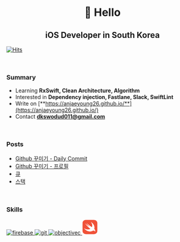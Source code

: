 <h1 align="center">👋 Hello</h1>
<h2 align="center">iOS Developer in South Korea</h2>

[![Hits](https://hits.seeyoufarm.com/api/count/incr/badge.svg?url=https%3A%2F%2Fgithub.com%2Fanjaeyoung26%2Fanjaeyoung26.git&count_bg=%23676A65&title_bg=%23676A65&icon=&icon_color=%23E7E7E7&title=Welcome&edge_flat=false)](https://hits.seeyoufarm.com)

<br>

### Summary

- Learning **RxSwift, Clean Architecture, Algorithm**
- Interested in **Dependency injection, Fastlane, Slack, SwiftLint**
- Write on [**https://anjaeyoung26.github.io/**](https://anjaeyoung26.github.io/)
- Contact **dkswodud011@gmail.com**

<br>

### Posts

<!-- BLOG-POST-LIST:START -->
- [Github 꾸미기 - Daily Commit](https://anjaeyoung26.github.io/github/Github-Daily-Commit/)
- [Github 꾸미기 - 프로필](https://anjaeyoung26.github.io/github/Github-Profile/)
- [큐](https://anjaeyoung26.github.io/algorithm/Queue/)
- [스택](https://anjaeyoung26.github.io/algorithm/Stack/)
<!-- BLOG-POST-LIST:END -->

<br>

<h3 align="left">Skills</h3>
<p align="left"> <a href="https://firebase.google.com/" target="_blank"> <img src="https://www.vectorlogo.zone/logos/firebase/firebase-icon.svg" alt="firebase" width="40" height="40"/> </a> <a href="https://git-scm.com/" target="_blank"> <img src="https://www.vectorlogo.zone/logos/git-scm/git-scm-icon.svg" alt="git" width="40" height="40"/> </a> <a href="https://developer.apple.com/library/archive/documentation/Cocoa/Conceptual/ProgrammingWithObjectiveC/Introduction/Introduction.html" target="_blank"> <img src="https://www.vectorlogo.zone/logos/apple_objectivec/apple_objectivec-icon.svg" alt="objectivec" width="40" height="40"/> </a> <a href="https://developer.apple.com/swift/" target="_blank"> <img src="https://raw.githubusercontent.com/devicons/devicon/master/icons/swift/swift-original.svg" alt="swift" width="40" height="40"/> </a> </p>

<!--
<p>&nbsp;<img align="center" src="https://github-readme-stats.vercel.app/api?username=anjaeyoung26&show_icons=true&locale=en" alt="anjaeyoung26" /></p>
-->

